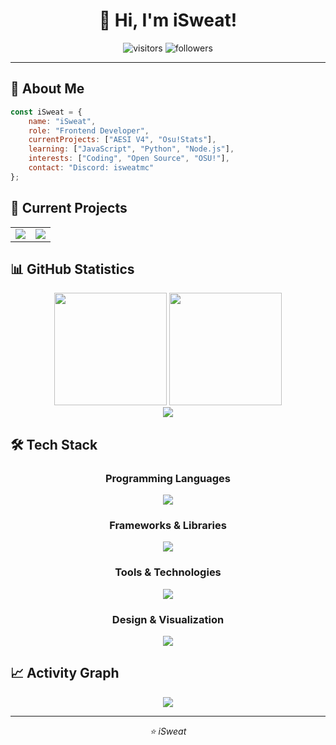 <h1 align="center">👋 Hi, I'm iSweat!</h1>
<p align="center">
  <img src="https://komarev.com/ghpvc/?username=iSweat-exe&label=Profile%20visitors&color=000000&style=for-the-badge" alt="visitors" />
  <img src="https://img.shields.io/github/followers/isweat-exe?label=Followers&style=for-the-badge&color=black" alt="followers" />
</p>

---

## 🚀 About Me
```javascript
const iSweat = {
    name: "iSweat",
    role: "Frontend Developer",
    currentProjects: ["AESI V4", "Osu!Stats"],
    learning: ["JavaScript", "Python", "Node.js"],
    interests: ["Coding", "Open Source", "OSU!"],
    contact: "Discord: isweatmc"
};
```

## 🎯 Current Projects
<div align="center">
  <table>
    <tr>
      <td align="center" width="50%">
        <img src="https://github-readme-stats.vercel.app/api/pin/?username=iSweat-exe&repo=AESI-V4&theme=dark&hide_border=true" />
      </td>
      <td align="center" width="50%">
        <img src="https://github-readme-stats.vercel.app/api/pin/?username=iSweat-exe&repo=Osu-Stats&theme=dark&hide_border=true" />
      </td>
    </tr>
  </table>
</div>

## 📊 GitHub Statistics
<div align="center">
  <img height="180em" src="https://github-readme-stats.vercel.app/api?username=iSweat-exe&show_icons=true&theme=dark&include_all_commits=true&count_private=true&hide_border=true"/>
  <img height="180em" src="https://github-readme-stats.vercel.app/api/top-langs/?username=iSweat-exe&layout=compact&langs_count=8&theme=dark&hide_border=true"/>
</div>

<div align="center">
  <img src="https://github-readme-streak-stats.herokuapp.com/?user=iSweat-exe&theme=dark&hide_border=true" />
</div>

## 🛠️ Tech Stack
<div align="center">

### Programming Languages
<img src="https://skillicons.dev/icons?i=js,python,html,css" />

### Frameworks & Libraries
<img src="https://skillicons.dev/icons?i=nodejs" />

### Tools & Technologies
<img src="https://skillicons.dev/icons?i=git,github,vscode,figma,mongodb,mysql,gcp" />

### Design & Visualization
<img src="https://img.shields.io/badge/Chart.js-FF6384?style=for-the-badge&logo=chartdotjs&logoColor=white" />

</div>

## 📈 Activity Graph
<div align="center">
  <img src="https://github-readme-activity-graph.vercel.app/graph?username=iSweat-exe&theme=github-compact&hide_border=true" />
</div>

---

<div align="center">
  <i>⭐️ iSweat</i>
</div>
